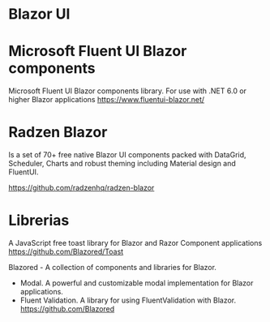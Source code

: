 # Blazor UI



# Microsoft Fluent UI Blazor components

Microsoft Fluent UI Blazor components library. For use with .NET 6.0 or higher Blazor applications
https://www.fluentui-blazor.net/ 




# Radzen Blazor 

Is a set of 70+ free native Blazor UI components packed with DataGrid, Scheduler, Charts and robust theming including Material design and FluentUI.

https://github.com/radzenhq/radzen-blazor


# Librerias

A JavaScript free toast library for Blazor and Razor Component applications
https://github.com/Blazored/Toast

Blazored - A collection of components and libraries for Blazor.
- Modal. A powerful and customizable modal implementation for Blazor applications.
- Fluent Validation. A library for using FluentValidation with Blazor.
https://github.com/Blazored